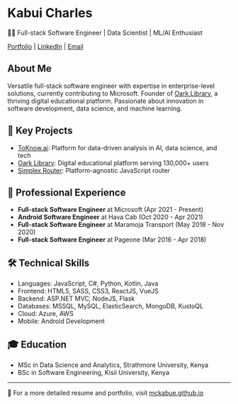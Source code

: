 # Kabui Charles

👨‍💻 Full-stack Software Engineer | Data Scientist | ML/AI Enthusiast

[Portfolio](https://mckabue.github.io) | [LinkedIn](https://www.linkedin.com/in/mckabue/) | [Email](mailto:mckabue@gmail.com)

## About Me

Versatile full-stack software engineer with expertise in enterprise-level solutions, currently contributing to Microsoft. Founder of [Oark Library](https://oarklibrary.com/), a thriving digital educational platform. Passionate about innovation in software development, data science, and machine learning.

## 🚀 Key Projects

- [ToKnow.ai](https://toknow.ai/): Platform for data-driven analysis in AI, data science, and tech
- [Oark Library](https://oarklibrary.com/): Digital educational platform serving 130,000+ users
- [Simplex Router](https://github.com/McKabue/simplex-router): Platform-agnostic JavaScript router

## 💼 Professional Experience

- **Full-stack Software Engineer** at Microsoft (Apr 2021 - Present)
- **Android Software Engineer** at Hava Cab (Oct 2020 - Apr 2021)
- **Full-stack Software Engineer** at Maramoja Transport (May 2018 - Nov 2020)
- **Full-stack Software Engineer** at Pageone (Mar 2016 - Apr 2018)

## 🛠 Technical Skills

- Languages: JavaScript, C#, Python, Kotlin, Java
- Frontend: HTML5, SASS, CSS3, ReactJS, VueJS
- Backend: ASP.NET MVC, NodeJS, Flask
- Databases: MSSQL, MySQL, ElasticSearch, MongoDB, KustoQL
- Cloud: Azure, AWS
- Mobile: Android Development

## 🎓 Education

- MSc in Data Science and Analytics, Strathmore University, Kenya
- BSc in Software Engineering, Kisii University, Kenya

---

📌 For a more detailed resume and portfolio, visit [mckabue.github.io](https://mckabue.github.io)

